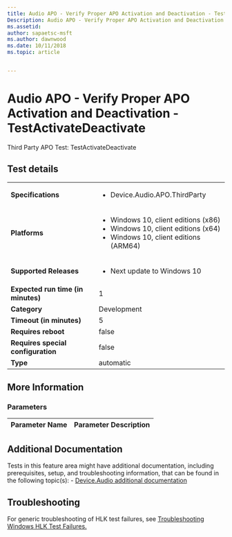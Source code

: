 ```yaml
---
title: Audio APO - Verify Proper APO Activation and Deactivation - TestActivateDeactivate
Description: Audio APO - Verify Proper APO Activation and Deactivation - TestActivateDeactivate
ms.assetid: 
author: sapaetsc-msft
ms.author: dawnwood
ms.date: 10/11/2018
ms.topic: article


---
```


# Audio APO - Verify Proper APO Activation and Deactivation - TestActivateDeactivate

Third Party APO Test: TestActivateDeactivate

## Test details
|||
|---|---|
| **Specifications**  | <ul><li>Device.Audio.APO.ThirdParty</li></ul> |  
| **Platforms**   | <ul><li>Windows 10, client editions (x86)</li><li>Windows 10, client editions (x64)</li><li>Windows 10, client editions (ARM64)</li></ul> |
| **Supported Releases** | <ul><li>Next update to Windows 10</li></ul> |
|**Expected run time (in minutes)**| 1 |
|**Category**| Development |
|**Timeout (in minutes)**| 5 |
|**Requires reboot**| false |
|**Requires special configuration**| false |
|**Type**| automatic |

## More Information
### Parameters
| Parameter Name | Parameter Description |
| --- | --- |


## Additional Documentation
Tests in this feature area might have additional documentation, including prerequisites, setup, and troubleshooting information, that can be found in the following topic(s): - [Device.Audio additional documentation](device-audio-additional-documentation.md)



## Troubleshooting
For generic troubleshooting of HLK test failures, see [Troubleshooting Windows HLK Test Failures.](..\user\troubleshooting-windows-hlk-test-failures.md)